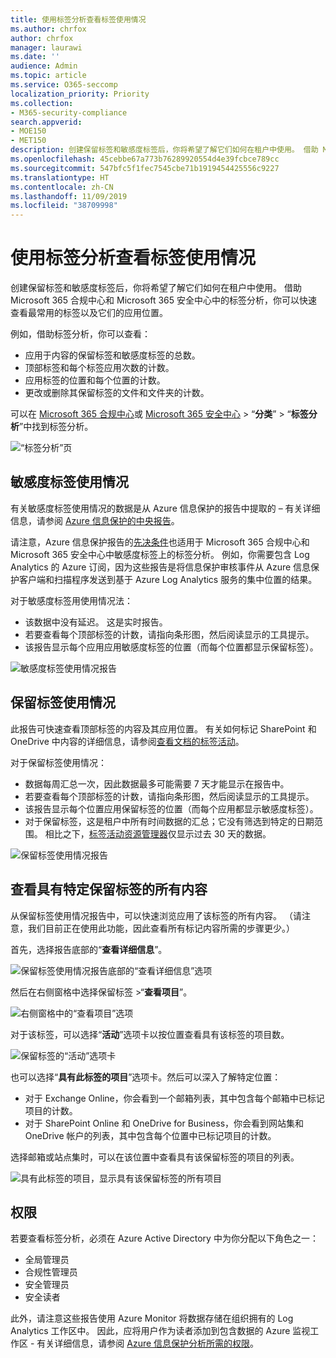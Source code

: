 ```yaml
---
title: 使用标签分析查看标签使用情况
ms.author: chrfox
author: chrfox
manager: laurawi
ms.date: ''
audience: Admin
ms.topic: article
ms.service: O365-seccomp
localization_priority: Priority
ms.collection:
- M365-security-compliance
search.appverid:
- MOE150
- MET150
description: 创建保留标签和敏感度标签后，你将希望了解它们如何在租户中使用。 借助 Microsoft 365 合规中心和 Microsoft 365 安全中心中的标签分析，你可以快速查看最常用的标签以及它们的应用位置。
ms.openlocfilehash: 45cebbe67a773b76289920554d4e39fcbce789cc
ms.sourcegitcommit: 547bfc5f1fec7545cbe71b1919454425556c9227
ms.translationtype: HT
ms.contentlocale: zh-CN
ms.lasthandoff: 11/09/2019
ms.locfileid: "38709998"
---
```

# <a name="view-label-usage-with-label-analytics"></a>使用标签分析查看标签使用情况

创建保留标签和敏感度标签后，你将希望了解它们如何在租户中使用。 借助 Microsoft 365 合规中心和 Microsoft 365 安全中心中的标签分析，你可以快速查看最常用的标签以及它们的应用位置。

例如，借助标签分析，你可以查看：

- 应用于内容的保留标签和敏感度标签的总数。
- 顶部标签和每个标签应用次数的计数。
- 应用标签的位置和每个位置的计数。
- 更改或删除其保留标签的文件和文件夹的计数。

可以在 [Microsoft 365 合规中心](https://compliance.microsoft.com/labelanalytics)或 [Microsoft 365 安全中心](https://security.microsoft.com/labelanalytics) > “**分类**” > “**标签分析**”中找到标签分析。

![“标签分析”页](media/label-analytics-page.png)

## <a name="sensitivity-label-usage"></a>敏感度标签使用情况

有关敏感度标签使用情况的数据是从 Azure 信息保护的报告中提取的 – 有关详细信息，请参阅 [Azure 信息保护的中央报告](https://docs.microsoft.com/azure/information-protection/reports-aip)。

请注意，Azure 信息保护报告的[先决条件](/azure/information-protection/reports-aip#prerequisites)也适用于 Microsoft 365 合规中心和 Microsoft 365 安全中心中敏感度标签上的标签分析。 例如，你需要包含 Log Analytics 的 Azure 订阅，因为这些报告是将信息保护审核事件从 Azure 信息保护客户端和扫描程序发送到基于 Azure Log Analytics 服务的集中位置的结果。

对于敏感度标签用使用情况法：

- 该数据中没有延迟。 这是实时报告。
- 若要查看每个顶部标签的计数，请指向条形图，然后阅读显示的工具提示。
- 该报告显示每个应用应用敏感度标签的位置（而每个位置都显示保留标签）。

![敏感度标签使用情况报告](media/sensitivity-label-usage-report.png)

## <a name="retention-label-usage"></a>保留标签使用情况

此报告可快速查看顶部标签的内容及其应用位置。 有关如何标记 SharePoint 和 OneDrive 中内容的详细信息，请参阅[查看文档的标签活动](view-label-activity-for-documents.md)。

对于保留标签使用情况：

- 数据每周汇总一次，因此数据最多可能需要 7 天才能显示在报告中。
- 若要查看每个顶部标签的计数，请指向条形图，然后阅读显示的工具提示。
- 该报告显示每个位置应用保留标签的位置（而每个应用都显示敏感度标签）。
- 对于保留标签，这是租户中所有时间数据的汇总；它没有筛选到特定的日期范围。 相比之下，[标签活动资源管理器](view-label-activity-for-documents.md)仅显示过去 30 天的数据。

![保留标签使用情况报告](media/retention-label-usage-report.png)

## <a name="view-all-content-with-a-specific-retention-label"></a>查看具有特定保留标签的所有内容

从保留标签使用情况报告中，可以快速浏览应用了该标签的所有内容。 （请注意，我们目前正在使用此功能，因此查看所有标记内容所需的步骤更少。）

首先，选择报告底部的“**查看详细信息**”。

![保留标签使用情况报告底部的“查看详细信息”选项](media/retention-label-usage-view-details.png)

然后在右侧窗格中选择保留标签 >“**查看项目**”。

![右侧窗格中的“查看项目”选项](media/retention-label-usage-explore-items.png)

对于该标签，可以选择“**活动**”选项卡以按位置查看具有该标签的项目数。

![保留标签的“活动”选项卡](media/retention-label-usage-activity-tab.png)

也可以选择“**具有此标签的项目**”选项卡。然后可以深入了解特定位置：

- 对于 Exchange Online，你会看到一个邮箱列表，其中包含每个邮箱中已标记项目的计数。
- 对于 SharePoint Online 和 OneDrive for Business，你会看到网站集和 OneDrive 帐户的列表，其中包含每个位置中已标记项目的计数。

选择邮箱或站点集时，可以在该位置中查看具有该保留标签的项目的列表。

![具有此标签的项目，显示具有该保留标签的所有项目](media/retention-label-usage-content-explorer.png)

## <a name="permissions"></a>权限

若要查看标签分析，必须在 Azure Active Directory 中为你分配以下角色之一：

- 全局管理员
- 合规性管理员
- 安全管理员
- 安全读者

此外，请注意这些报告使用 Azure Monitor 将数据存储在组织拥有的 Log Analytics 工作区中。 因此，应将用户作为读者添加到包含数据的 Azure 监视工作区 - 有关详细信息，请参阅 [Azure 信息保护分析所需的权限](https://docs.microsoft.com/azure/information-protection/reports-aip#permissions-required-for-azure-information-protection-analytics)。

